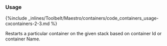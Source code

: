 <!-- usedin: [ _maestro/Toolbelt] - post: -->


### Usage



{%include _inlines/Toolbelt/Maestro/containers/code_containers_usage-cxcontainers-2-3.md %}

Restarts a particular container on the given stack based on container Id or container Name.
